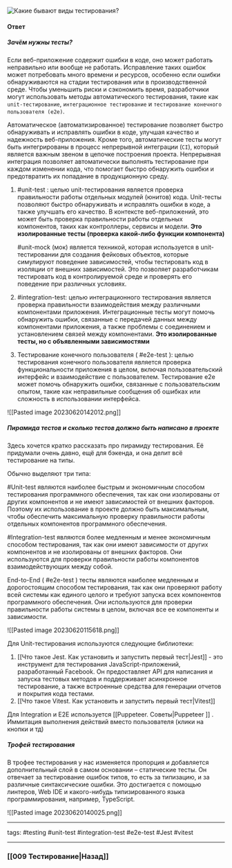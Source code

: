 
![Какие бывают виды тестирования?](https://www.youtube.com/watch?v=d3FOPM5QZ9E)

#### Ответ

##### Зачём нужны тесты?

Если веб-приложение содержит ошибки в коде, оно может работать неправильно или вообще не работать. Исправление таких ошибок может потребовать много времени и ресурсов, особенно если ошибки обнаруживаются на стадии тестирования или в производственной среде. Чтобы уменьшить риски и сэкономить время, разработчики могут использовать методы автоматического тестирования, такие как `unit-тестирование`, `интеграционное тестирование` и `тестирование конечного пользователя (e2e)`.

Автоматическое (автоматизированное) тестирование позволяет быстро обнаруживать и исправлять ошибки в коде, улучшая качество и надежность веб-приложения. Кроме того, автоматические тесты могут быть интегрированы в процесс непрерывной интеграции (`CI`), который является важным звеном в цепочке построения проекта. Непрерывная интеграция позволяет автоматически выполнять тестирование при каждом изменении кода, что помогает быстро обнаружить ошибки и предотвратить их попадание в продукционную среду.

1. #unit-test : целью unit-тестирования является проверка правильности работы отдельных модулей (юнитов) кода. Unit-тесты позволяют быстро обнаруживать и исправлять ошибки в коде, а также улучшать его качество. В контексте веб-приложений, это может быть проверка правильности работы отдельных компонентов, таких как контроллеры, сервисы и модели.
    **Это изолированные тесты (проверка какой-либо функции компонента)**
    
    #unit-mock (мок) является техникой, которая используется в unit-тестировании для создания фейковых объектов, которые симулируют поведение зависимостей, чтобы тестировать код в изоляции от внешних зависимостей. Это позволяет разработчикам тестировать код в контролируемой среде и проверять его поведение при различных условиях.
    
2. #integration-test: целью интеграционного тестирования является проверка правильности взаимодействия между различными компонентами приложения. Интеграционные тесты могут помочь обнаружить ошибки, связанные с передачей данных между компонентами приложения, а также проблемы с соединением и установлением связей между компонентами.
	**Это изолированные тесты, но с объявленными зависимостями**

3. Тестирование конечного пользователя ( #e2e-test ): целью тестирования конечного пользователя является проверка функциональности приложения в целом, включая пользовательский интерфейс и взаимодействие с пользователем. Тестирование e2e может помочь обнаружить ошибки, связанные с пользовательским опытом, такие как неправильные сообщения об ошибках или сложность в использовании интерфейса.

![[Pasted image 20230620142012.png]]

##### Пирамида тестов и сколько тестов должно быть написано в проекте

Здесь хочется кратко рассказать про пирамиду тестирования. Её придумали очень давно, ещё для бэкенда, и она делит всё тестирование на типы.

Обычно выделяют три типа:

#Unit-test являются наиболее быстрым и экономичным способом тестирования программного обеспечения, так как они изолированы от других компонентов и не имеют зависимостей от внешних факторов. Поэтому их использование в проекте должно быть максимальным, чтобы обеспечить максимальную проверку правильности работы отдельных компонентов программного обеспечения.

#Integration-test являются более медленным и менее экономичным способом тестирования, так как они имеют зависимости от других компонентов и не изолированы от внешних факторов. Они используются для проверки правильности работы компонентов взаимодействующих между собой.

End-to-End ( #e2e-test ) тесты являются наиболее медленным и дорогостоящим способом тестирования, так как они проверяют работу всей системы как единого целого и требуют запуска всех компонентов программного обеспечения. Они используются для проверки правильности работы системы в целом, включая все ее компоненты и зависимости.

![[Pasted image 20230620115618.png]]

Для Unit-тестирования используются следующие библиотеки:
1. [[Что такое Jest. Как установить и запустить первый тест|Jest]] - это инструмент для тестирования JavaScript-приложений, разработанный Facebook. Он предоставляет API для написания и запуска тестовых методов и поддерживает асинхронное тестирование, а также встроенные средства для генерации отчетов и покрытия кода тестами.
2. [[Что такое Vitest. Как установить и запустить первый тест|Vitest]]

Для Integration и E2E используется [[Puppeteer. Советы|Puppeteer ]] . Иммитация выполнения действий вместо пользователя (клики на кнопки и тд)

##### Трофей тестирования

В трофее тестирования у нас изменяется пропорция и добавляется дополнительный слой в самом основании – статические тесты. Он отвечает за тестирование ошибок типов, то есть за типизацию, и за различные синтаксические ошибки. Это достигается с помощью линтеров, Web IDE и какого-нибудь типизированного языка программирования, например, TypeScript.

![[Pasted image 20230620140025.png]]

___
tags: #testing #unit-test #integration-test #e2e-test #Jest #vitest 

_____

### [[009 Тестирование|Назад]]